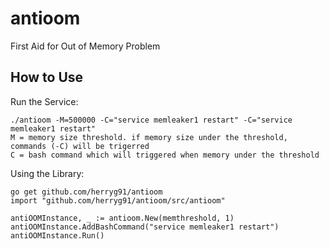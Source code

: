 # antioom
First Aid for Out of Memory Problem

## How to Use

Run the Service:
```
./antioom -M=500000 -C="service memleaker1 restart" -C="service memleaker1 restart"
M = memory size threshold. if memory size under the threshold, commands (-C) will be trigerred
C = bash command which will triggered when memory under the threshold
```

Using the Library:
```
go get github.com/herryg91/antioom
import "github.com/herryg91/antioom/src/antioom"

antiOOMInstance, _ := antioom.New(memthreshold, 1)
antiOOMInstance.AddBashCommand("service memleaker1 restart")
antiOOMInstance.Run()
```
